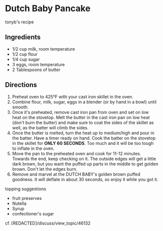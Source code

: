 # Dutch Baby Pancake
tonyb's recipe

## Ingredients

- 1/2 cup milk, room temperature
- 1/2 cup flour
- 1/4 cup sugar
- 3 eggs, room temperature
- 2 Tablespoons of butter

## Directions

1. Preheat oven to 425°F with your cast iron skillet in the oven.
2. Combine flour, milk, sugar, eggs in a blender (or by hand in a bowl) until smooth.
3. Once it's preheated, remove cast iron pan from oven and set on low heat on the stovetop. Melt the butter in the cast iron pan on low heat (don't burn the butter) and make sure to coat the sides of the skillet as well, as the batter will climb the sides.
4. Once the butter is melted, turn the heat up to medium/high and pour in the batter. Have a timer ready on hand. Cook the batter on the stovetop in the skillet for **ONLY 60 SECONDS**. Too much and it will be too tough to inflate in the oven.
5. Move the pan to the preheated oven and cook for 11-12 minutes. Towards the end, keep checking on it. The outside edges will get a little dark brown, but you want the puffed up parts in the middle to get golden brown. Don't let the edges burn.
6. Remove and marvel at the DUTCH BABY's golden brown puffed goodness. It will deflate in about 30 seconds, so enjoy it while you got it.

topping suggestions

- fruit preserves
- Nutella
- Syrup
- confectioner's sugar

cf. [REDACTED]/discuss/view_topic/46132
